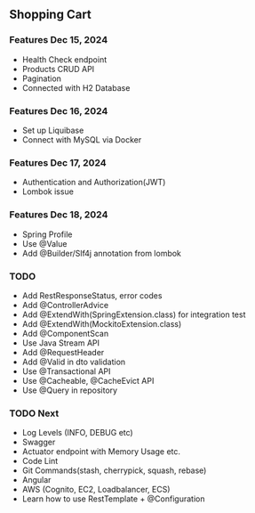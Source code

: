 ## Shopping Cart


### Features Dec 15, 2024
- Health Check endpoint
- Products CRUD API
- Pagination
- Connected with H2 Database

### Features Dec 16, 2024
- Set up Liquibase
- Connect with MySQL via Docker

### Features Dec 17, 2024
- Authentication and Authorization(JWT)
- Lombok issue

### Features Dec 18, 2024
- Spring Profile 
- Use @Value
- Add @Builder/Slf4j annotation from lombok


### TODO
- Add RestResponseStatus, error codes
- Add @ControllerAdvice
- Add @ExtendWith(SpringExtension.class) for integration test
- Add @ExtendWith(MockitoExtension.class)
- Add @ComponentScan
- Use Java Stream API
- Add @RequestHeader
- Add @Valid in dto validation
- Use @Transactional API
- Use @Cacheable, @CacheEvict API
- Use @Query in repository

### TODO Next
- Log Levels (INFO, DEBUG etc)
- Swagger
- Actuator endpoint with Memory Usage etc.
- Code Lint
- Git Commands(stash, cherrypick, squash, rebase)
- Angular
- AWS (Cognito, EC2, Loadbalancer, ECS)
- Learn how to use RestTemplate + @Configuration
